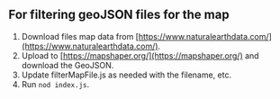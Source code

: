 ## For filtering geoJSON files for the map
1. Download files map data from [https://www.naturalearthdata.com/](https://www.naturalearthdata.com/).
2. Upload to [https://mapshaper.org/](https://mapshaper.org/) and download the GeoJSON.
3. Update filterMapFile.js as needed with the filename, etc.
4. Run `nod index.js`.